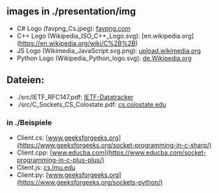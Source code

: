 ## images in ./presentation/img 
- C#  Logo (favpng_Cs.jpeg): [favpng.com](https://favpng.com/png_view/javascript-icon-c-programming-language-logo-microsoft-visual-studio-net-framework-png/3cKHRGpP)
- C++ Logo (Wikipedia\_ISO\_C++\_Logo.svg): [en.wikipedia.org] (https://en.wikipedia.org/wiki/C%2B%2B)
- JS  Logo (Wikimedia_JavaScript.svg.png):  [upload.wikimedia.org](https://upload.wikimedia.org/wikipedia/commons/thumb/9/99/Unofficial_JavaScript_logo_2.svg/480px-Unofficial_JavaScript_logo_2.svg.png)
- Python Logo (Wikipedia_Python_logo.svg):  [de.Wikipedia.org](https://de.wikipedia.org/wiki/Python_(Programmiersprache))

## Dateien: 
- ./src/IETF_RFC147.pdf: [IETF-Datatracker](https://datatracker.ietf.org/doc/rfc147/)
- ./src/C_Sockets_CS_Colostate.pdf: [cs.colostate.edu](https://www.cs.colostate.edu/~gersch/cs457/CS457_tutorial1.pdf)

### in ./Beispiele 
- Client.cs: [www.geeksforgeeks.org](https://www.geeksforgeeks.org/socket-programming-in-c-sharp/)
- Client.cpp: [www.educba.com](https://www.educba.com/socket-programming-in-c-plus-plus/)
- Client.js: [cs.lmu.edu](https://cs.lmu.edu/~ray/notes/jsnetexamples/)
- Client.py: [www.geeksforgeeks.org](https://www.geeksforgeeks.org/sockets-python/)
